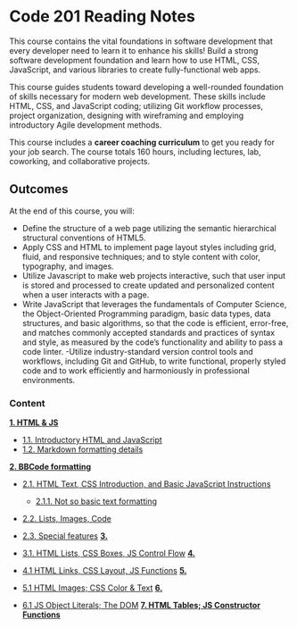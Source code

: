 # Code 201 Reading Notes

This course contains the vital foundations in software development that every developer need to learn it 
to enhance his skills!
Build a strong software development foundation and learn how to use HTML, CSS, JavaScript, and various libraries to create fully-functional web apps.

This course guides students toward developing a well-rounded foundation of skills necessary for modern web development. These skills include HTML, CSS, and JavaScript coding; utilizing Git workflow processes, project organization, designing with wireframing and employing introductory Agile development methods.

This course includes a **career coaching curriculum** to get you ready for your job search. The course totals 160 hours, including lectures, lab, coworking, and collaborative projects.

## Outcomes
At the end of this course, you will:

- Define the structure of a web page utilizing the semantic hierarchical structural conventions of HTML5.
- Apply CSS and HTML to implement page layout styles including grid, fluid, and responsive techniques; and to style content with color, typography, and images.
- Utilize Javascript to make web projects interactive, such that user input is stored and processed to create updated and personalized content when a user interacts with a page.
- Write JavaScript that leverages the fundamentals of Computer Science, the Object-Oriented Programming paradigm, basic data types, data structures, and basic algorithms, so that the code is efficient, error-free, and matches commonly accepted standards and practices of syntax and style, as measured by the code’s functionality and ability to pass a code linter.
-Utilize industry-standard version control tools and workflows, including Git and GitHub, to write functional, properly styled code and to work efficiently and harmoniously in professional environments.

### Content 
**[1. HTML & JS](#heading--1)**

  * [1.1. Introductory HTML and JavaScript](#heading--1-1)
  * [1.2. Markdown formatting details](#heading--1-2)

**[2. BBCode formatting](#heading--2)**

  * [2.1.  HTML Text, CSS Introduction, and Basic JavaScript Instructions](#heading--2-1)

      * [2.1.1. Not so basic text formatting](#heading--2-1-1)

  * [2.2. Lists, Images, Code](#heading--2-2)
  * [2.3. Special features](#heading--2-3)
**[3.](#heading--3)**
* [3.1.  HTML Lists, CSS Boxes, JS Control Flow](#heading--3-1)
**[4.](#heading--4)**
* [4.1 HTML Links, CSS Layout, JS Functions](#heading--4-1)
**[5.](#heading--5)**
* [5.1 HTML Images; CSS Color & Text](#heading--5-1)
**[6.](#heading--6)**
* [6.1 JS Object Literals; The DOM](#heading--6-1)
**[7. HTML Tables; JS Constructor Functions](#heading--7)**


